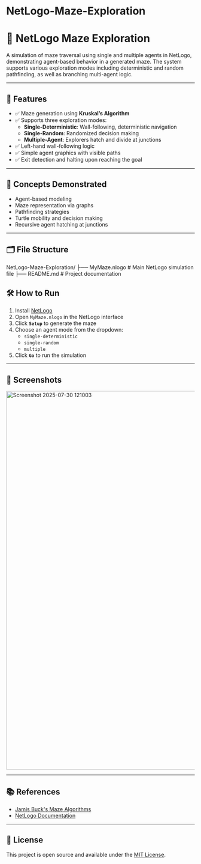 # NetLogo-Maze-Exploration

# 🧭 NetLogo Maze Exploration

A simulation of maze traversal using single and multiple agents in NetLogo, demonstrating agent-based behavior in a generated maze. The system supports various exploration modes including deterministic and random pathfinding, as well as branching multi-agent logic.

---

## 🚀 Features

- ✅ Maze generation using **Kruskal’s Algorithm**
- ✅ Supports three exploration modes:
  - **Single-Deterministic**: Wall-following, deterministic navigation
  - **Single-Random**: Randomized decision making
  - **Multiple-Agent**: Explorers hatch and divide at junctions
- ✅ Left-hand wall-following logic
- ✅ Simple agent graphics with visible paths
- ✅ Exit detection and halting upon reaching the goal

---

## 🧠 Concepts Demonstrated

- Agent-based modeling  
- Maze representation via graphs  
- Pathfinding strategies  
- Turtle mobility and decision making  
- Recursive agent hatching at junctions  

---

## 🗂️ File Structure


NetLogo-Maze-Exploration/
├── MyMaze.nlogo             # Main NetLogo simulation file
├── README.md                # Project documentation

## 🛠️ How to Run

1. Install [NetLogo](https://ccl.northwestern.edu/netlogo/)
2. Open `MyMaze.nlogo` in the NetLogo interface
3. Click **`Setup`** to generate the maze
4. Choose an agent mode from the dropdown:
   - `single-deterministic`
   - `single-random`
   - `multiple`
5. Click **`Go`** to run the simulation

---

## 📸 Screenshots

<img width="1299" height="1008" alt="Screenshot 2025-07-30 121003" src="https://github.com/user-attachments/assets/eba36e6d-2f9c-4cd5-b2d2-bfa6ba1db7e6" />

---

## 📚 References

- [Jamis Buck's Maze Algorithms](https://weblog.jamisbuck.org/)
- [NetLogo Documentation](https://ccl.northwestern.edu/netlogo/docs/)

---

## 📖 License

This project is open source and available under the [MIT License](LICENSE).
```bash
